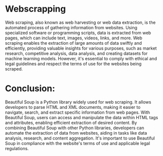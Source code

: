 
#  Webscrapping


Web scraping, also known as web harvesting or web data extraction, is the automated process of gathering information from websites. Using specialized software or programming scripts, data is extracted from web pages, which can include text, images, videos, links, and more. Web scraping enables the extraction of large amounts of data swiftly and efficiently, providing valuable insights for various purposes, such as market research, competitive analysis, data analysis, and creating datasets for machine learning models. However, it's essential to comply with ethical and legal guidelines and respect the terms of use for the websites being scraped.
# Conclusion:
  

Beautiful Soup is a Python library widely used for web scraping. It allows developers to parse HTML and XML documents, making it easier to navigate, search, and extract specific information from web pages. With Beautiful Soup, users can access and manipulate the data within HTML tags and attributes, enabling efficient extraction of desired content. By combining Beautiful Soup with other Python libraries, developers can automate the extraction of data from websites, aiding in tasks like data analysis, research, and content aggregation. It's important to use Beautiful Soup in compliance with the website's terms of use and applicable legal regulations.